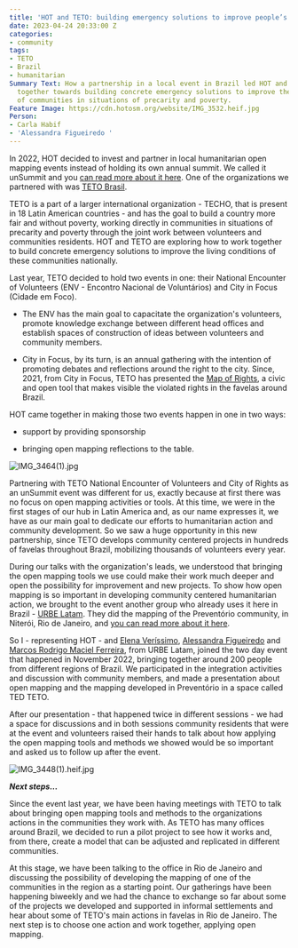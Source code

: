 ```yaml
---
title: 'HOT and TETO: building emergency solutions to improve people’s lives'
date: 2023-04-24 20:33:00 Z
categories:
- community
tags:
- TETO
- Brazil
- humanitarian
Summary Text: How a partnership in a local event in Brazil led HOT and TETO to work
  together towards building concrete emergency solutions to improve the living conditions
  of communities in situations of precarity and poverty.
Feature Image: https://cdn.hotosm.org/website/IMG_3532.heif.jpg
Person:
- Carla Habif
- 'Alessandra Figueiredo '
---
```


In 2022, HOT decided to invest and partner in local humanitarian open mapping events instead of holding its own annual summit. We called it unSummit and you [can read more about it here](https://stories.hotosm.org/2022-hot-unsummit/). One of the organizations we partnered with was [TETO Brasil](https://teto.org.br/?gclid=CjwKCAjw586hBhBrEiwAQYEnHbibZuL_C0KQkjgAA5miu57bm-ZpBBQ5yIa0GbW2gjWvNLB7jJpTJxoCfBQQAvD_BwE).

TETO is a part of a larger international organization - TECHO, that is present in 18 Latin American countries - and has the goal to build a country more fair and without poverty, working directly in communities in situations of precarity and poverty through the joint work between volunteers and communities residents. HOT and TETO are exploring how to work together to build concrete emergency solutions to improve the living conditions of these communities nationally.

Last year, TETO decided to hold two events in one: their National Encounter of Volunteers (ENV - Encontro Nacional de Voluntários) and City in Focus (Cidade em Foco).

* The ENV has the main goal to capacitate the organization's volunteers, promote knowledge exchange between different head offices and establish spaces of construction of ideas between volunteers and community members.

* City in Focus, by its turn, is an annual gathering with the intention of promoting debates and reflections around the right to the city. Since, 2021, from City in Focus, TETO has presented the [Map of Rights](https://teto.org.br/mapa-de-direitos/), a civic and open tool that makes visible the violated rights in the favelas around Brazil.

HOT came together in making those two events happen in one in two ways:

* support by providing sponsorship

* bringing open mapping reflections to the table.

![IMG_3464(1).jpg](https://cdn.hotosm.org/website/IMG_3464(1).jpg)

Partnering with TETO National Encounter of Volunteers and City of Rights as an unSummit event was different for us, exactly because at first there was no focus on open mapping activities or tools. At this time, we were in the first stages of our hub in Latin America and, as our name expresses it, we have as our main goal to dedicate our efforts to humanitarian action and community development. So we saw a huge opportunity in this new partnership, since TETO develops community centered projects in hundreds of favelas throughout Brazil, mobilizing thousands of volunteers every year.

During our talks with the organization's leads, we understood that bringing the open mapping tools we use could make their work much deeper and open the possibility for improvement and new projects. To show how open mapping is so important in developing community centered humanitarian action, we brought to the event another group who already uses it here in Brazil - [URBE Latam](https://urbe-latam.cos.ufrj.br/). They did the mapping of the Preventório community, in Niterói, Rio de Janeiro, and [you can read more about it here](https://www.hotosm.org/updates/mapping-the-care-of-people-with-urbelatam/).

So I - representing HOT - and [Elena Veríssimo](mailto:elenaverissimo@poli.ufrj.br), [Alessandra Figueiredo](mailto:alessandrafigueiredo@poli.ufrj.br) and [Marcos Rodrigo Maciel Ferreira](mailto:marcosrodrigo@cos.ufrj.br), from URBE Latam, joined the two day event that happened in November 2022, bringing together around 200 people from different regions of Brazil. We participated in the integration activities and discussion with community members, and made a presentation about open mapping and the mapping developed in Preventório in a space called TED TETO.

After our presentation - that happened twice in different sessions - we had a space for discussions and in both sessions community residents that were at the event and volunteers raised their hands to talk about how applying the open mapping tools and methods we showed would be so important and asked us to follow up after the event.

![IMG_3448(1).heif.jpg](https://cdn.hotosm.org/website/IMG_3448(1).heif.jpg)

***Next steps…***

Since the event last year, we have been having meetings with TETO to talk about bringing open mapping tools and methods to the organizations actions in the communities they work with. As TETO has many offices around Brazil, we decided to run a pilot project to see how it works and, from there, create a model that can be adjusted and replicated in different communities.

At this stage, we have been talking to the office in Rio de Janeiro and discussing the possibility of developing the mapping of one of the communities in the region as a starting point. Our gatherings have been happening biweekly and we had the chance to exchange so far about some of the projects we developed and supported in informal settlements and hear about some of TETO's main actions in favelas in Rio de Janeiro. The next step is to choose one action and work together, applying open mapping.